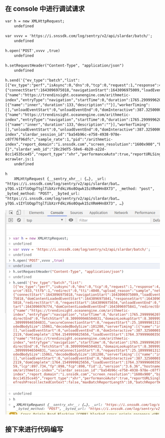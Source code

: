 ## 在 console 中进行调试请求

    var h = new XMLHttpRequest;
        undefined
    
    var vvvv = 'https://i.snssdk.com/log/sentry/v2/api/slardar/batch/';
        undefined
    
    h.open('POST',vvvv ,true)
        undefined
    
    h.setRequestHeader("Content-Type", "application/json")
        undefined
    
    h.send('{"ev_type":"batch","list":[{"ev_type":"perf","isAsync":0,"dns":0,"tcp":0,"request":1,"response":4,"processing":1722,"blank":30,"domready":388,"load":1766,"has_resource":0,"domparse":358,"resource":933,"ttfb":1,"redirect":0,"tti":4040,"upload_reason":"sample","network_type":"4g","timing":{"connectStart":1643096975018,"navigationStart":1643096975009,"loadEventEnd":1643096976775,"domLoading":1643096975051,"secureConnectionStart":0,"fetchStart":1643096975018,"domContentLoadedEventStart":1643096975841,"responseStart":1643096975035,"responseEnd":1643096975039,"domInteractive":1643096975397,"domainLookupEnd":1643096975018,"redirectStart":0,"requestStart":1643096975034,"unloadEventEnd":0,"unloadEventStart":0,"domComplete":1643096976773,"domainLookupStart":1643096975018,"loadEventStart":1643096976774,"domContentLoadedEventEnd":1643096975841,"redirectEnd":0,"connectEnd":1643096975018},"navigation_timing":{"name":"https://trendinsight.oceanengine.com/arithmetic-index","entryType":"navigation","startTime":0,"duration":1765.2999996207654,"initiatorType":"navigation","nextHopProtocol":"h2","workerStart":0,"redirectStart":0,"redirectEnd":0,"fetchStart":8.309999946504831,"domainLookupStart":8.309999946504831,"domainLookupEnd":8.309999946504831,"connectStart":8.309999946504831,"connectEnd":8.309999946504831,"secureConnectionStart":0,"requestStart":25.10999981313944,"responseStart":25.384999811649323,"responseEnd":29.759999830275774,"transferSize":0,"encodedBodySize":15061,"decodedBodySize":101200,"serverTiming":[{"name":"inner","duration":133,"description":""}],"workerTiming":[],"unloadEventStart":0,"unloadEventEnd":0,"domInteractive":387.3250000178814,"domContentLoadedEventStart":831.4699996262789,"domContentLoadedEventEnd":831.5799999982119,"domComplete":1764.1549999825656,"loadEventStart":1764.3799996003509,"loadEventEnd":1765.2999996207654,"type":"navigate","redirectCount":0},"navigation":{"name":"https://trendinsight.oceanengine.com/arithmetic-index","entryType":"navigation","startTime":0,"duration":1765.2999996207654,"initiatorType":"navigation","nextHopProtocol":"h2","workerStart":0,"redirectStart":0,"redirectEnd":0,"fetchStart":8.309999946504831,"domainLookupStart":8.309999946504831,"domainLookupEnd":8.309999946504831,"connectStart":8.309999946504831,"connectEnd":8.309999946504831,"secureConnectionStart":0,"requestStart":25.10999981313944,"responseStart":25.384999811649323,"responseEnd":29.759999830275774,"transferSize":0,"encodedBodySize":15061,"decodedBodySize":101200,"serverTiming":[{"name":"inner","duration":133,"description":""}],"workerTiming":[],"unloadEventStart":0,"unloadEventEnd":0,"domInteractive":387.3250000178814,"domContentLoadedEventStart":831.4699996262789,"domContentLoadedEventEnd":831.5799999982119,"domComplete":1764.1549999825656,"loadEventStart":1764.3799996003509,"loadEventEnd":1765.2999996207654,"type":"navigate","redirectCount":0},"mpfid":474,"fmp":2359,"lcp":897.734,"fp":898,"fcp":898,"fid":2,"version":"3.6.36","hostname":"trendinsight.oceanengine.com","protocol":"https","url":"https://trendinsight.oceanengine.com/arithmetic-index","slardar_session_id":"ba54b96c-e758-4938-978e-c07f76f96dfc","sample_rate":1,"pid":"/arithmetic-index","report_domain":"i.snssdk.com","screen_resolution":"1600x900","bid":"trendinsightbusiness","context":"{}","slardar_web_id":"28c29df5-58e6-4b20-a22d-8cc14535ce45","report_type":"xhr","performanceAuto":true,"reportURLSingle":"https://i.snssdk.com/log/sentry/v2/api/slardar/main/","region":"cn","env":"production","refreshPrecollectedContext":false,"maxBatchReportLength":10,"batchReportWait":1000,"client_time":1643097002436}],"timestamp":1643097003443}')
    acrawler.js:1 
        undefined
    
    h
        XMLHttpRequest {__sentry_xhr__: {…}, _url: "https://i.snssdk.com/log/sentry/v2/api/slardar/bat…y7QG.v1IYlUOqpTtglTibXzrFdkLV6o8Oqwk15zXRmHHn8X73", _method: "post", _byted_method: "POST", _byted_url: "https://i.snssdk.com/log/sentry/v2/api/slardar/bat…y7QG.v1IYlUOqpTtglTibXzrFdkLV6o8Oqwk15zXRmHHn8X73", …}
    

![debugger](../img/21.png)

## 接下来进行代码编写